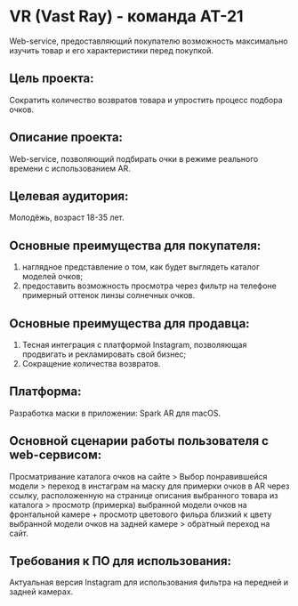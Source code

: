 # VR (Vast Ray) - команда АТ-21
Web-service, предоставляющий покупателю возможность максимально изучить товар и его характеристики перед покупкой. 

## Цель проекта:
Сократить количество возвратов товара и упростить процесс подбора очков.

## Описание проекта:
Web-service, позволяющий подбирать очки в режиме реального времени с использованием AR.

## Целевая аудитория:
Молодёжь, возраст 18-35 лет.

## Основные преимущества для покупателя:
1) наглядное представление о том, как будет выглядеть каталог моделей очков;
2) предоставить возможность просмотра через фильтр на телефоне примерный оттенок линзы солнечных очков.

## Основные преимущества для продавца:
1) Тесная интеграция с платформой Instagram, позволяющая продвигать и рекламировать свой бизнес;
2) Сокращение количества возвратов.

## Платформа:
Разработка маски в приложении: Spark AR для macOS.

## Основной сценарии работы пользователя с web-сервисом:
Просматривание каталога очков на сайте > Выбор понравившейся модели > переход в инстаграм на маску для примерки очков в AR через ссылку, расположенную на странице описания выбранного товара из каталога > просмотр (примерка) выбранной модели очков на фронтальной камере + просмотр цветового фильра близкий к цвету выбранной модели очков на задней камере > обратный переход на сайт. 

## Требования к ПО для использования:
Актуальная версия Instagram для использования фильтра на передней и задней камерах. 
